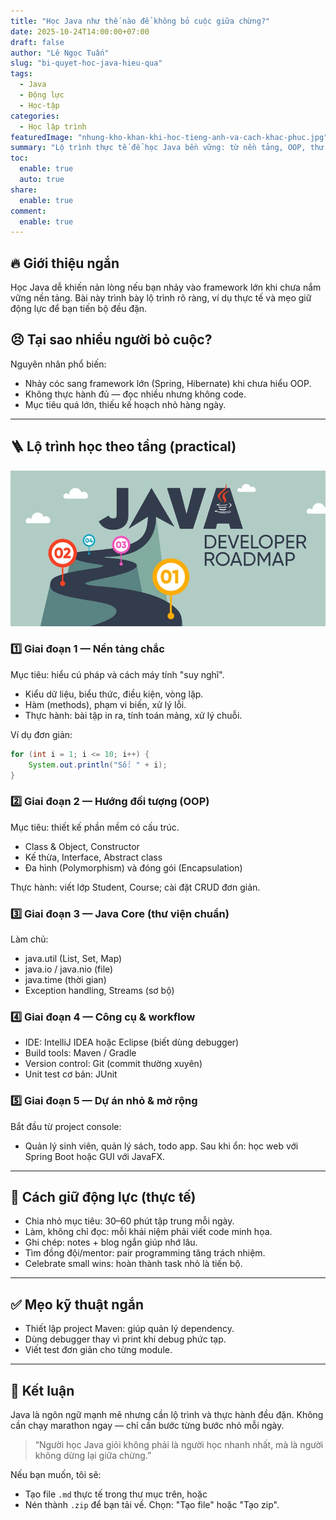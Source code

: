 ```yaml
---
title: "Học Java như thế nào để không bỏ cuộc giữa chừng?"
date: 2025-10-24T14:00:00+07:00
draft: false
author: "Lê Ngọc Tuấn"
slug: "bi-quyet-hoc-java-hieu-qua"
tags:
  - Java
  - Động lực
  - Học-tập
categories:
  - Học lập trình
featuredImage: "nhung-kho-khan-khi-hoc-tieng-anh-va-cach-khac-phuc.jpg"
summary: "Lộ trình thực tế để học Java bền vững: từ nền tảng, OOP, thư viện chuẩn đến làm dự án — cùng chiến lược giữ động lực."
toc:
  enable: true
  auto: true
share:
  enable: true
comment:
  enable: true
---
```


## 🔥 Giới thiệu ngắn

Học Java dễ khiến nản lòng nếu bạn nhảy vào framework lớn khi chưa nắm vững nền tảng. Bài này trình bày lộ trình rõ ràng, ví dụ thực tế và mẹo giữ động lực để bạn tiến bộ đều đặn.

## 😣 Tại sao nhiều người bỏ cuộc?

Nguyên nhân phổ biến:
- Nhảy cóc sang framework lớn (Spring, Hibernate) khi chưa hiểu OOP.
- Không thực hành đủ — đọc nhiều nhưng không code.
- Mục tiêu quá lớn, thiếu kế hoạch nhỏ hàng ngày.
---





## 🪜 Lộ trình học theo tầng (practical)
<div style="text-align:center;">
  <img src="java_web_06_222785c7a7.jpg" alt="Java" style="max-width:100%;height:auto;display:inline-block;">
</div>

### 1️⃣ Giai đoạn 1 — Nền tảng chắc
Mục tiêu: hiểu cú pháp và cách máy tính "suy nghĩ".
- Kiểu dữ liệu, biểu thức, điều kiện, vòng lặp.
- Hàm (methods), phạm vi biến, xử lý lỗi.
- Thực hành: bài tập in ra, tính toán mảng, xử lý chuỗi.

Ví dụ đơn giản:
```java
for (int i = 1; i <= 10; i++) {
    System.out.println("Số: " + i);
}
```

### 2️⃣ Giai đoạn 2 — Hướng đối tượng (OOP)
Mục tiêu: thiết kế phần mềm có cấu trúc.
- Class & Object, Constructor
- Kế thừa, Interface, Abstract class
- Đa hình (Polymorphism) và đóng gói (Encapsulation)

Thực hành: viết lớp Student, Course; cài đặt CRUD đơn giản.

### 3️⃣ Giai đoạn 3 — Java Core (thư viện chuẩn)
Làm chủ:
- java.util (List, Set, Map)
- java.io / java.nio (file)
- java.time (thời gian)
- Exception handling, Streams (sơ bộ)

### 4️⃣ Giai đoạn 4 — Công cụ & workflow
- IDE: IntelliJ IDEA hoặc Eclipse (biết dùng debugger)
- Build tools: Maven / Gradle
- Version control: Git (commit thường xuyên)
- Unit test cơ bản: JUnit

### 5️⃣ Giai đoạn 5 — Dự án nhỏ & mở rộng
Bắt đầu từ project console:
- Quản lý sinh viên, quản lý sách, todo app.
Sau khi ổn: học web với Spring Boot hoặc GUI với JavaFX.

---

## 🧠 Cách giữ động lực (thực tế)

- Chia nhỏ mục tiêu: 30–60 phút tập trung mỗi ngày.
- Làm, không chỉ đọc: mỗi khái niệm phải viết code minh họa.
- Ghi chép: notes + blog ngắn giúp nhớ lâu.
- Tìm đồng đội/mentor: pair programming tăng trách nhiệm.
- Celebrate small wins: hoàn thành task nhỏ là tiến bộ.

---

## ✅ Mẹo kỹ thuật ngắn
- Thiết lập project Maven: giúp quản lý dependency.
- Dùng debugger thay vì print khi debug phức tạp.
- Viết test đơn giản cho từng module.

---

## 💪 Kết luận

Java là ngôn ngữ mạnh mẽ nhưng cần lộ trình và thực hành đều đặn. Không cần chạy marathon ngay — chỉ cần bước từng bước nhỏ mỗi ngày.

> “Người học Java giỏi không phải là người học nhanh nhất, mà là người không dừng lại giữa chừng.”

Nếu bạn muốn, tôi sẽ:
- Tạo file `.md` thực tế trong thư mục trên, hoặc
- Nén thành `.zip` để bạn tải về. Chọn: "Tạo file" hoặc "Tạo zip".